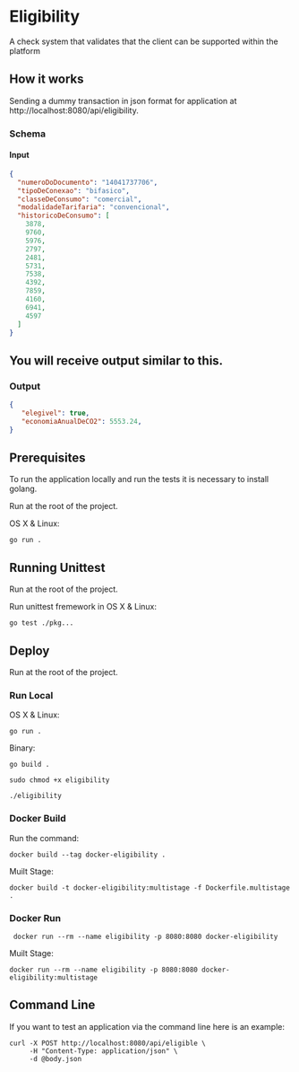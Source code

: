 # Eligibility

A check system that validates that the client can be supported within the platform

## How it works

Sending a dummy transaction in json format for application at http://localhost:8080/api/eligibility.

### Schema

#### Input

```json
{
  "numeroDoDocumento": "14041737706",
  "tipoDeConexao": "bifasico",
  "classeDeConsumo": "comercial",
  "modalidadeTarifaria": "convencional",
  "historicoDeConsumo": [
    3878,
    9760,
    5976,
    2797,
    2481,
    5731,
    7538,
    4392,
    7859,
    4160,
    6941,
    4597 
  ]
}
```

## You will receive output similar to this.

### Output

```json
{
   "elegivel": true,
   "economiaAnualDeCO2": 5553.24,
}
```

## Prerequisites

To run the application locally and run the tests it is necessary to install golang.

Run at the root of the project.

OS X & Linux:
```
go run .
```

## Running Unittest

Run at the root of the project.


Run unittest fremework in OS X & Linux:
```
go test ./pkg...
```

## Deploy

Run at the root of the project.

### Run Local

OS X & Linux:
```
go run .
```

Binary:
```
go build .

sudo chmod +x eligibility

./eligibility
```

### Docker Build

Run the command:
```
docker build --tag docker-eligibility .
```

Muilt Stage:
``` 
docker build -t docker-eligibility:multistage -f Dockerfile.multistage .
```

### Docker Run

```
 docker run --rm --name eligibility -p 8080:8080 docker-eligibility
```

Muilt Stage:
```
docker run --rm --name eligibility -p 8080:8080 docker-eligibility:multistage
```
## Command Line

If you want to test an application via the command line here is an example:

```
curl -X POST http://localhost:8080/api/eligible \
     -H "Content-Type: application/json" \
     -d @body.json 
```
